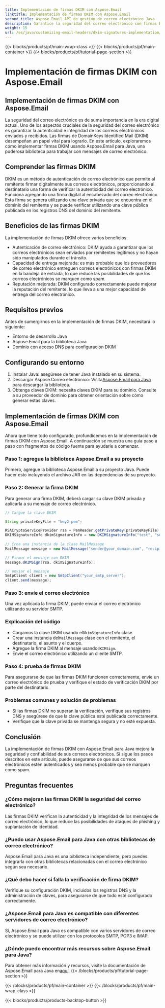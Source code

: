 ```yaml
---
title: Implementación de firmas DKIM con Aspose.Email
linktitle: Implementación de firmas DKIM con Aspose.Email
second_title: Aspose.Email API de gestión de correo electrónico Java
description: Garantice la seguridad del correo electrónico con firmas DKIM utilizando Aspose.Email para Java. Guía paso a paso y código para la implementación de DKIM.
weight: 15
url: /es/java/customizing-email-headers/dkim-signatures-implementation/
---
```


{{< blocks/products/pf/main-wrap-class >}}
{{< blocks/products/pf/main-container >}}
{{< blocks/products/pf/tutorial-page-section >}}

# Implementación de firmas DKIM con Aspose.Email


## Implementación de firmas DKIM con Aspose.Email

La seguridad del correo electrónico es de suma importancia en la era digital actual. Uno de los aspectos cruciales de la seguridad del correo electrónico es garantizar la autenticidad e integridad de los correos electrónicos enviados y recibidos. Las firmas de DomainKeys Identified Mail (DKIM) desempeñan un papel vital para lograrlo. En este artículo, exploraremos cómo implementar firmas DKIM usando Aspose.Email para Java, una poderosa biblioteca para trabajar con mensajes de correo electrónico.

## Comprender las firmas DKIM

DKIM es un método de autenticación de correo electrónico que permite al remitente firmar digitalmente sus correos electrónicos, proporcionando al destinatario una forma de verificar la autenticidad del correo electrónico. Funciona agregando una firma digital al encabezado del correo electrónico. Esta firma se genera utilizando una clave privada que se encuentra en el dominio del remitente y se puede verificar utilizando una clave pública publicada en los registros DNS del dominio del remitente.

## Beneficios de las firmas DKIM

La implementación de firmas DKIM ofrece varios beneficios:
- Autenticación de correo electrónico: DKIM ayuda a garantizar que los correos electrónicos sean enviados por remitentes legítimos y no hayan sido manipulados durante el tránsito.
- Capacidad de entrega mejorada: es más probable que los proveedores de correo electrónico entreguen correos electrónicos con firmas DKIM en la bandeja de entrada, lo que reduce las posibilidades de que los correos electrónicos se marquen como spam.
- Reputación mejorada: DKIM configurado correctamente puede mejorar la reputación del remitente, lo que lleva a una mejor capacidad de entrega del correo electrónico.

## Requisitos previos

Antes de sumergirnos en la implementación de firmas DKIM, necesitará lo siguiente:
- Entorno de desarrollo Java
- Aspose.Email para la biblioteca Java
- Dominio con acceso DNS para configuración DKIM

## Configurando su entorno

1. Instalar Java: asegúrese de tener Java instalado en su sistema.
2.  Descargar Aspose.Correo electrónico: Visita[Aspose.Email para Java](https://products.aspose.com/email/java/) para descargar la biblioteca.
3. Obtenga claves DKIM: necesita claves DKIM para su dominio. Consulte a su proveedor de dominio para obtener orientación sobre cómo generar estas claves.

## Implementación de firmas DKIM con Aspose.Email

Ahora que tiene todo configurado, profundicemos en la implementación de firmas DKIM con Aspose.Email. A continuación se muestra una guía paso a paso con fragmentos de código fuente para ayudarle a comenzar.

### Paso 1: agregue la biblioteca Aspose.Email a su proyecto

Primero, agregue la biblioteca Aspose.Email a su proyecto Java. Puede hacer esto incluyendo el archivo JAR en las dependencias de su proyecto.

### Paso 2: Generar la firma DKIM

Para generar una firma DKIM, deberá cargar su clave DKIM privada y aplicarla a su mensaje de correo electrónico.

```java
// Cargue la clave DKIM

String privateKeyFile = "key2.pem";

RSACryptoServiceProvider rsa = PemReader.getPrivateKey(privateKeyFile);
DKIMSignatureInfo dkimSignatureInfo = new DKIMSignatureInfo("test", "some_email.com");
 
// Crea una instancia de la clase MailMessage
MailMessage message = new MailMessage("sender@your_domain.com", "recipient@recipient_domain.com", "Subject", "Body");

// Firmar el mensaje con DKIM
message.dKIMSign(rsa, dkimSignatureInfo);

// enviar el mensaje
SmtpClient client = new SmtpClient("your_smtp_server");
client.send(message);
```

### Paso 3: envíe el correo electrónico

Una vez aplicada la firma DKIM, puede enviar el correo electrónico utilizando su servidor SMTP.

### Explicación del código

-  Cargamos la clave DKIM usando el`DkimSignatureInfo` clase.
-  Crear una instancia del`MailMessage` clase con el remitente, el destinatario, el asunto y el cuerpo.
-  Agregue la firma DKIM al mensaje usando`dKIMSign`.
- Envíe el correo electrónico utilizando un cliente SMTP.

### Paso 4: prueba de firmas DKIM

Para asegurarse de que las firmas DKIM funcionen correctamente, envíe un correo electrónico de prueba y verifique el estado de verificación DKIM por parte del destinatario.

### Problemas comunes y solución de problemas

- Si las firmas DKIM no superan la verificación, verifique sus registros DNS y asegúrese de que la clave pública esté publicada correctamente.
- Verifique que la clave privada se mantenga segura y no esté expuesta.

## Conclusión

La implementación de firmas DKIM con Aspose.Email para Java mejora la seguridad y confiabilidad de sus correos electrónicos. Si sigue los pasos descritos en este artículo, puede asegurarse de que sus correos electrónicos estén autenticados y sea menos probable que se marquen como spam.

## Preguntas frecuentes

### ¿Cómo mejoran las firmas DKIM la seguridad del correo electrónico?

Las firmas DKIM verifican la autenticidad y la integridad de los mensajes de correo electrónico, lo que reduce las posibilidades de ataques de phishing y suplantación de identidad.

### ¿Puedo usar Aspose.Email para Java con otras bibliotecas de correo electrónico?

Aspose.Email para Java es una biblioteca independiente, pero puedes integrarla con otras bibliotecas relacionadas con el correo electrónico según sea necesario.

### ¿Qué debo hacer si falla la verificación de firma DKIM?

Verifique su configuración DKIM, incluidos los registros DNS y la administración de claves, para asegurarse de que todo esté configurado correctamente.

### ¿Aspose.Email para Java es compatible con diferentes servidores de correo electrónico?

Sí, Aspose.Email para Java es compatible con varios servidores de correo electrónico y se puede utilizar con los protocolos SMTP, POP3 e IMAP.

### ¿Dónde puedo encontrar más recursos sobre Aspose.Email para Java?

Para obtener más información y recursos, visite la documentación de Aspose.Email para Java en[aquí](https://reference.aspose.com/email/java/).
{{< /blocks/products/pf/tutorial-page-section >}}

{{< /blocks/products/pf/main-container >}}
{{< /blocks/products/pf/main-wrap-class >}}

{{< blocks/products/products-backtop-button >}}
